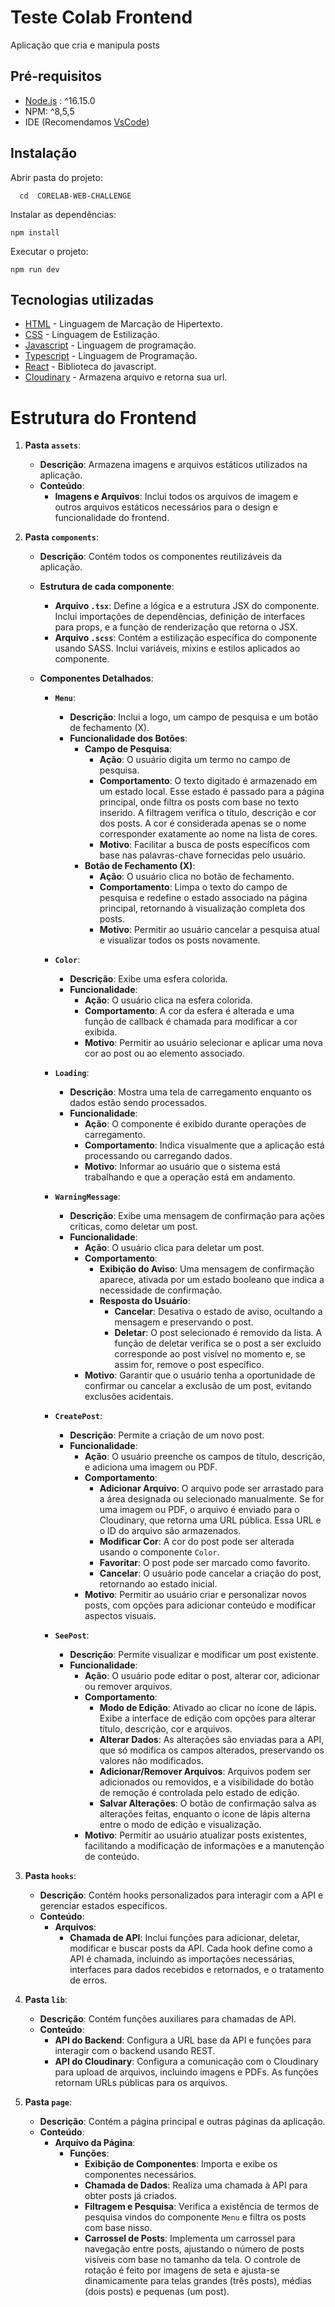 # Teste Colab Frontend
Aplicação que cria e manipula posts

## Pré-requisitos
- [Node.js](https://nodejs.org/en) : ^16.15.0
- NPM: ^8,5,5
- IDE (Recomendamos [VsCode](https://code.visualstudio.com/))

## Instalação


Abrir pasta do projeto:
```
  cd  CORELAB-WEB-CHALLENGE
```

Instalar as dependências:
```
npm install
```

Executar o projeto:
```
npm run dev 
```

## Tecnologias utilizadas
- [HTML](https://developer.mozilla.org/pt-BR/docs/Web/HTML) - Linguagem de Marcação de Hipertexto.
- [CSS](https://developer.mozilla.org/pt-BR/docs/Web/CSS) - Linguagem de Estilização.
- [Javascript](https://developer.mozilla.org/pt-BR/docs/Web/JavaScript) - Linguagem de programação.
- [Typescript](https://www.typescriptlang.org/) - Linguagem de Programação.
- [React](https://pt-br.react.dev/) - Biblioteca do javascript.
- [Cloudinary](https://cloudinary.com/) - Armazena arquivo e retorna sua url.

# Estrutura do Frontend

1. **Pasta `assets`**:
   - **Descrição**: Armazena imagens e arquivos estáticos utilizados na aplicação.
   - **Conteúdo**:
     - **Imagens e Arquivos**: Inclui todos os arquivos de imagem e outros arquivos estáticos necessários para o design e funcionalidade do frontend.

2. **Pasta `components`**:
   - **Descrição**: Contém todos os componentes reutilizáveis da aplicação.
   - **Estrutura de cada componente**:
     - **Arquivo `.tsx`**: Define a lógica e a estrutura JSX do componente. Inclui importações de dependências, definição de interfaces para props, e a função de renderização que retorna o JSX.
     - **Arquivo `.scss`**: Contém a estilização específica do componente usando SASS. Inclui variáveis, mixins e estilos aplicados ao componente.

   - **Componentes Detalhados**:
     - **`Menu`**:
       - **Descrição**: Inclui a logo, um campo de pesquisa e um botão de fechamento (X).
       - **Funcionalidade dos Botões**:
         - **Campo de Pesquisa**:
           - **Ação**: O usuário digita um termo no campo de pesquisa.
           - **Comportamento**: O texto digitado é armazenado em um estado local. Esse estado é passado para a página principal, onde filtra os posts com base no texto inserido. A filtragem verifica o título, descrição e cor dos posts. A cor é considerada apenas se o nome corresponder exatamente ao nome na lista de cores.
           - **Motivo**: Facilitar a busca de posts específicos com base nas palavras-chave fornecidas pelo usuário.
         - **Botão de Fechamento (X)**:
           - **Ação**: O usuário clica no botão de fechamento.
           - **Comportamento**: Limpa o texto do campo de pesquisa e redefine o estado associado na página principal, retornando à visualização completa dos posts.
           - **Motivo**: Permitir ao usuário cancelar a pesquisa atual e visualizar todos os posts novamente.

     - **`Color`**:
       - **Descrição**: Exibe uma esfera colorida.
       - **Funcionalidade**:
         - **Ação**: O usuário clica na esfera colorida.
         - **Comportamento**: A cor da esfera é alterada e uma função de callback é chamada para modificar a cor exibida.
         - **Motivo**: Permitir ao usuário selecionar e aplicar uma nova cor ao post ou ao elemento associado.

     - **`Loading`**:
       - **Descrição**: Mostra uma tela de carregamento enquanto os dados estão sendo processados.
       - **Funcionalidade**:
         - **Ação**: O componente é exibido durante operações de carregamento.
         - **Comportamento**: Indica visualmente que a aplicação está processando ou carregando dados.
         - **Motivo**: Informar ao usuário que o sistema está trabalhando e que a operação está em andamento.

     - **`WarningMessage`**:
       - **Descrição**: Exibe uma mensagem de confirmação para ações críticas, como deletar um post.
       - **Funcionalidade**:
         - **Ação**: O usuário clica para deletar um post.
         - **Comportamento**:
           - **Exibição do Aviso**: Uma mensagem de confirmação aparece, ativada por um estado booleano que indica a necessidade de confirmação.
           - **Resposta do Usuário**:
             - **Cancelar**: Desativa o estado de aviso, ocultando a mensagem e preservando o post.
             - **Deletar**: O post selecionado é removido da lista. A função de deletar verifica se o post a ser excluído corresponde ao post visível no momento e, se assim for, remove o post específico.
         - **Motivo**: Garantir que o usuário tenha a oportunidade de confirmar ou cancelar a exclusão de um post, evitando exclusões acidentais.

     - **`CreatePost`**:
       - **Descrição**: Permite a criação de um novo post.
       - **Funcionalidade**:
         - **Ação**: O usuário preenche os campos de título, descrição, e adiciona uma imagem ou PDF.
         - **Comportamento**:
           - **Adicionar Arquivo**: O arquivo pode ser arrastado para a área designada ou selecionado manualmente. Se for uma imagem ou PDF, o arquivo é enviado para o Cloudinary, que retorna uma URL pública. Essa URL e o ID do arquivo são armazenados.
           - **Modificar Cor**: A cor do post pode ser alterada usando o componente `Color`.
           - **Favoritar**: O post pode ser marcado como favorito.
           - **Cancelar**: O usuário pode cancelar a criação do post, retornando ao estado inicial.
         - **Motivo**: Permitir ao usuário criar e personalizar novos posts, com opções para adicionar conteúdo e modificar aspectos visuais.

     - **`SeePost`**:
       - **Descrição**: Permite visualizar e modificar um post existente.
       - **Funcionalidade**:
         - **Ação**: O usuário pode editar o post, alterar cor, adicionar ou remover arquivos.
         - **Comportamento**:
           - **Modo de Edição**: Ativado ao clicar no ícone de lápis. Exibe a interface de edição com opções para alterar título, descrição, cor e arquivos.
           - **Alterar Dados**: As alterações são enviadas para a API, que só modifica os campos alterados, preservando os valores não modificados.
           - **Adicionar/Remover Arquivos**: Arquivos podem ser adicionados ou removidos, e a visibilidade do botão de remoção é controlada pelo estado de edição.
           - **Salvar Alterações**: O botão de confirmação salva as alterações feitas, enquanto o ícone de lápis alterna entre o modo de edição e visualização.
         - **Motivo**: Permitir ao usuário atualizar posts existentes, facilitando a modificação de informações e a manutenção de conteúdo.

3. **Pasta `hooks`**:
   - **Descrição**: Contém hooks personalizados para interagir com a API e gerenciar estados específicos.
   - **Conteúdo**:
     - **Arquivos**:
       - **Chamada de API**: Inclui funções para adicionar, deletar, modificar e buscar posts da API. Cada hook define como a API é chamada, incluindo as importações necessárias, interfaces para dados recebidos e retornados, e o tratamento de erros.

4. **Pasta `lib`**:
   - **Descrição**: Contém funções auxiliares para chamadas de API.
   - **Conteúdo**:
     - **API do Backend**: Configura a URL base da API e funções para interagir com o backend usando REST.
     - **API do Cloudinary**: Configura a comunicação com o Cloudinary para upload de arquivos, incluindo imagens e PDFs. As funções retornam URLs públicas para os arquivos.

5. **Pasta `page`**:
   - **Descrição**: Contém a página principal e outras páginas da aplicação.
   - **Conteúdo**:
     - **Arquivo da Página**:
       - **Funções**:
         - **Exibição de Componentes**: Importa e exibe os componentes necessários.
         - **Chamada de Dados**: Realiza uma chamada à API para obter posts já criados.
         - **Filtragem e Pesquisa**: Verifica a existência de termos de pesquisa vindos do componente `Menu` e filtra os posts com base nisso.
         - **Carrossel de Posts**: Implementa um carrossel para navegação entre posts, ajustando o número de posts visíveis com base no tamanho da tela. O controle de rotação é feito por imagens de seta e ajusta-se dinamicamente para telas grandes (três posts), médias (dois posts) e pequenas (um post).
